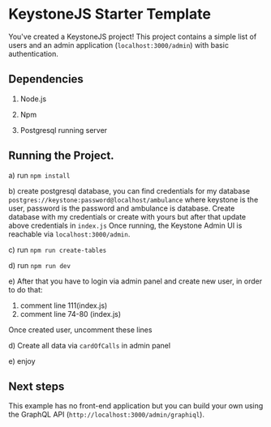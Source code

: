 # KeystoneJS Starter Template

You've created a KeystoneJS project! This project contains a simple list of users and an admin application (`localhost:3000/admin`) with basic authentication.

## Dependencies 
1) Node.js 

2) Npm

3) Postgresql running server

## Running the Project.
a) run `npm install`

b)  create postgresql database, you can find credentials for my database `postgres://keystone:password@localhost/ambulance` where keystone is the user, password is the password and ambulance is database. Create database with my credentials or create with yours but after that update above credentials in `index.js`
Once running, the Keystone Admin UI is reachable via `localhost:3000/admin`.

c) run `npm run create-tables`

d) run `npm run dev`

e)  After that you have to login via admin panel and create new user, in order to do that:
  
  1) comment line 111(index.js)
  2) comment line 74-80 (index.js)
  
  Once created user, uncomment these lines

d) Create all data via `cardOfCalls` in admin panel

e) enjoy
## Next steps

This example has no front-end application but you can build your own using the GraphQL API (`http://localhost:3000/admin/graphiql`).
